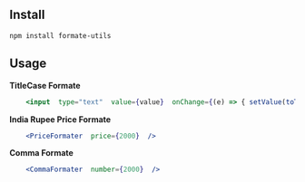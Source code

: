 ## Install

    npm install formate-utils

## Usage

**TitleCase Formate**
```jsx
    <input  type="text"  value={value}  onChange={(e) => { setValue(toTitleCase(e)); }}  />
```
**India Rupee Price Formate**
```jsx
    <PriceFormater  price={2000}  />
```
**Comma Formate**
```jsx
    <CommaFormater  number={2000}  />
```